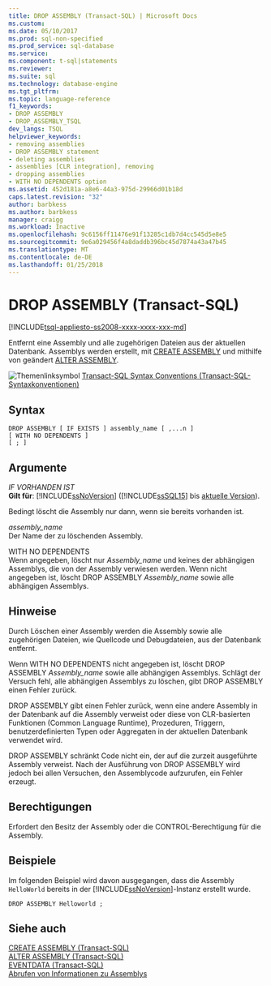```yaml
---
title: DROP ASSEMBLY (Transact-SQL) | Microsoft Docs
ms.custom: 
ms.date: 05/10/2017
ms.prod: sql-non-specified
ms.prod_service: sql-database
ms.service: 
ms.component: t-sql|statements
ms.reviewer: 
ms.suite: sql
ms.technology: database-engine
ms.tgt_pltfrm: 
ms.topic: language-reference
f1_keywords:
- DROP ASSEMBLY
- DROP_ASSEMBLY_TSQL
dev_langs: TSQL
helpviewer_keywords:
- removing assemblies
- DROP ASSEMBLY statement
- deleting assemblies
- assemblies [CLR integration], removing
- dropping assemblies
- WITH NO DEPENDENTS option
ms.assetid: 452d181a-a8e6-44a3-975d-29966d01b18d
caps.latest.revision: "32"
author: barbkess
ms.author: barbkess
manager: craigg
ms.workload: Inactive
ms.openlocfilehash: 9c6156ff11476e91f13285c1db7d4cc545d5e8e5
ms.sourcegitcommit: 9e6a029456f4a8daddb396bc45d7874a43a47b45
ms.translationtype: MT
ms.contentlocale: de-DE
ms.lasthandoff: 01/25/2018
---
```

# <a name="drop-assembly-transact-sql"></a>DROP ASSEMBLY (Transact-SQL)
[!INCLUDE[tsql-appliesto-ss2008-xxxx-xxxx-xxx-md](../../includes/tsql-appliesto-ss2008-xxxx-xxxx-xxx-md.md)]

  Entfernt eine Assembly und alle zugehörigen Dateien aus der aktuellen Datenbank. Assemblys werden erstellt, mit [CREATE ASSEMBLY](../../t-sql/statements/create-assembly-transact-sql.md) und mithilfe von geändert [ALTER ASSEMBLY](../../t-sql/statements/alter-assembly-transact-sql.md).  
  
 ![Themenlinksymbol](../../database-engine/configure-windows/media/topic-link.gif "Topic link icon") [Transact-SQL Syntax Conventions (Transact-SQL-Syntaxkonventionen)](../../t-sql/language-elements/transact-sql-syntax-conventions-transact-sql.md)  
  
## <a name="syntax"></a>Syntax  
  
```  
DROP ASSEMBLY [ IF EXISTS ] assembly_name [ ,...n ]  
[ WITH NO DEPENDENTS ]  
[ ; ]  
```  
  
## <a name="arguments"></a>Argumente  
 *IF VORHANDEN IST*  
 **Gilt für**: [!INCLUDE[ssNoVersion](../../includes/ssnoversion-md.md)] ([!INCLUDE[ssSQL15](../../includes/sssql15-md.md)] bis [aktuelle Version](http://go.microsoft.com/fwlink/p/?LinkId=299658)).  
  
 Bedingt löscht die Assembly nur dann, wenn sie bereits vorhanden ist.  
  
 *assembly_name*  
 Der Name der zu löschenden Assembly.  
  
 WITH NO DEPENDENTS  
 Wenn angegeben, löscht nur *Assembly_name* und keines der abhängigen Assemblys, die von der Assembly verwiesen werden. Wenn nicht angegeben ist, löscht DROP ASSEMBLY *Assembly_name* sowie alle abhängigen Assemblys.  
  
## <a name="remarks"></a>Hinweise  
 Durch Löschen einer Assembly werden die Assembly sowie alle zugehörigen Dateien, wie Quellcode und Debugdateien, aus der Datenbank entfernt.  
  
 Wenn WITH NO DEPENDENTS nicht angegeben ist, löscht DROP ASSEMBLY *Assembly_name* sowie alle abhängigen Assemblys. Schlägt der Versuch fehl, alle abhängigen Assemblys zu löschen, gibt DROP ASSEMBLY einen Fehler zurück.  
  
 DROP ASSEMBLY gibt einen Fehler zurück, wenn eine andere Assembly in der Datenbank auf die Assembly verweist oder diese von CLR-basierten Funktionen (Common Language Runtime), Prozeduren, Triggern, benutzerdefinierten Typen oder Aggregaten in der aktuellen Datenbank verwendet wird.  
  
 DROP ASSEMBLY schränkt Code nicht ein, der auf die zurzeit ausgeführte Assembly verweist. Nach der Ausführung von DROP ASSEMBLY wird jedoch bei allen Versuchen, den Assemblycode aufzurufen, ein Fehler erzeugt.  
  
## <a name="permissions"></a>Berechtigungen  
 Erfordert den Besitz der Assembly oder die CONTROL-Berechtigung für die Assembly.  
  
## <a name="examples"></a>Beispiele  
 Im folgenden Beispiel wird davon ausgegangen, dass die Assembly `HelloWorld` bereits in der [!INCLUDE[ssNoVersion](../../includes/ssnoversion-md.md)]-Instanz erstellt wurde.  
  
```  
DROP ASSEMBLY Helloworld ;  
```  
  
## <a name="see-also"></a>Siehe auch  
 [CREATE ASSEMBLY &#40;Transact-SQL&#41;](../../t-sql/statements/create-assembly-transact-sql.md)   
 [ALTER ASSEMBLY &#40;Transact-SQL&#41;](../../t-sql/statements/alter-assembly-transact-sql.md)   
 [EVENTDATA &#40;Transact-SQL&#41;](../../t-sql/functions/eventdata-transact-sql.md)   
 [Abrufen von Informationen zu Assemblys](../../relational-databases/clr-integration/assemblies-getting-information.md)  
  
  
